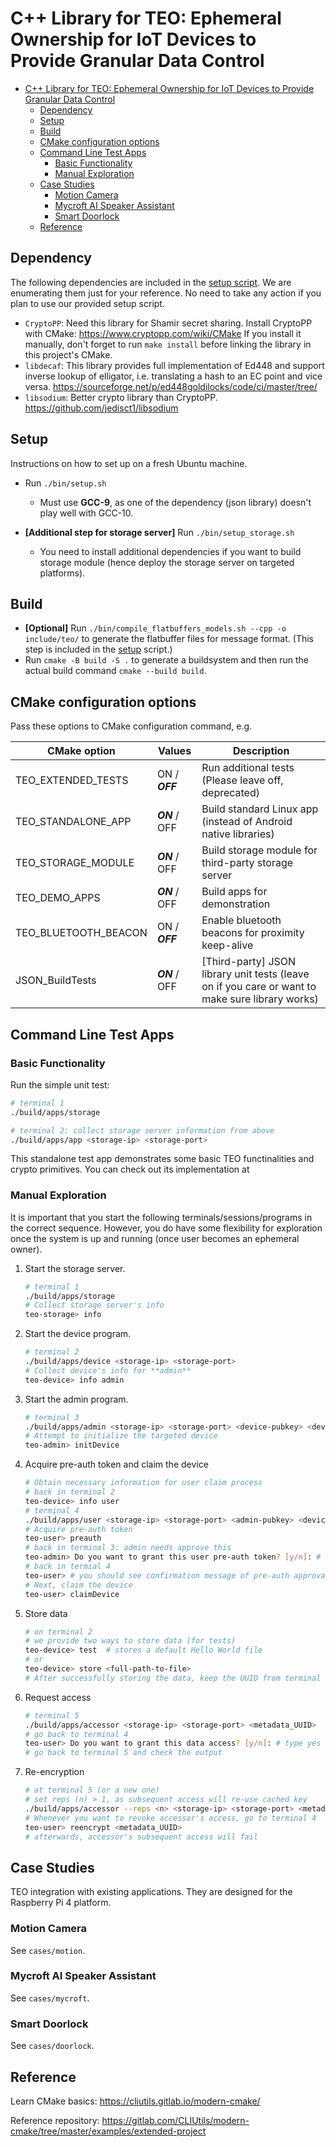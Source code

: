 # C++ Library for TEO: Ephemeral Ownership for IoT Devices to Provide Granular Data Control

- [C++ Library for TEO: Ephemeral Ownership for IoT Devices to Provide Granular Data Control](#c-library-for-teo-ephemeral-ownership-for-iot-devices-to-provide-granular-data-control)
  - [Dependency](#dependency)
  - [Setup](#setup)
  - [Build](#build)
  - [CMake configuration options](#cmake-configuration-options)
  - [Command Line Test Apps](#command-line-test-apps)
    - [Basic Functionality](#basic-functionality)
    - [Manual Exploration](#manual-exploration)
  - [Case Studies](#case-studies)
    - [Motion Camera](#motion-camera)
    - [Mycroft AI Speaker Assistant](#mycroft-ai-speaker-assistant)
    - [Smart Doorlock](#smart-doorlock)
  - [Reference](#reference)


## Dependency

The following dependencies are included in the [setup script](#setup). We are enumerating them just for your reference. No need to take any action if you plan to use our provided setup script.

- `CryptoPP`: Need this library for Shamir secret sharing.
Install CryptoPP with CMake: https://www.cryptopp.com/wiki/CMake
If you install it manually, don't forget to run `make install` before
linking the library in this project's CMake.
- `libdecaf`: This library provides full implementation of Ed448 and support inverse lookup of elligator, i.e. translating a hash to an EC point and vice versa. https://sourceforge.net/p/ed448goldilocks/code/ci/master/tree/
- `libsodium`: Better crypto library than CryptoPP. https://github.com/jedisct1/libsodium


## Setup

Instructions on how to set up on a fresh Ubuntu machine.

- Run `./bin/setup.sh`
  - Must use **GCC-9**, as one of the dependency (json library) doesn't play well with GCC-10.

- **[Additional step for storage server]**
Run `./bin/setup_storage.sh`
  - You need to install additional dependencies if you want to build storage module (hence deploy the storage server on targeted platforms).

## Build

- **[Optional]** Run `./bin/compile_flatbuffers_models.sh --cpp -o include/teo/` to generate the flatbuffer files for message format. (This step is included in the [setup](#setup) script.)
- Run `cmake -B build -S .` to generate a buildsystem and then run the actual build command `cmake --build build`. 

## CMake configuration options

Pass these options to CMake configuration command, e.g.

| CMake option | Values | Description |
| ------------ | ------ | ----------- |
| TEO_EXTENDED_TESTS | ON / ***OFF*** | Run additional tests (Please leave off, deprecated) |
| TEO_STANDALONE_APP | ***ON*** / OFF | Build standard Linux app (instead of Android native libraries) |
| TEO_STORAGE_MODULE | ***ON*** / OFF | Build storage module for third-party storage server |
| TEO_DEMO_APPS | ***ON*** / OFF | Build apps for demonstration |
| TEO_BLUETOOTH_BEACON | ON / ***OFF*** | Enable bluetooth beacons for proximity keep-alive |
| JSON_BuildTests | ***ON*** / OFF | [Third-party] JSON library unit tests (leave on if you care or want to make sure library works) |

## Command Line Test Apps

### Basic Functionality

Run the simple unit test:
```bash
# terminal 1
./build/apps/storage

# terminal 2: collect storage server information from above
./build/apps/app <storage-ip> <storage-port>
```
This standalone test app demonstrates some basic TEO functinalities and crypto primitives. You can check out its implementation at 

### Manual Exploration

It is important that you start the following terminals/sessions/programs in the correct sequence. However, you do have some flexibility for exploration once the system is up and running (once user becomes an ephemeral owner).

1. Start the storage server.
   ```bash
   # terminal 1
   ./build/apps/storage
   # Collect storage server's info
   teo-storage> info 
   ```
2. Start the device program.
   ```bash
   # terminal 2
   ./build/apps/device <storage-ip> <storage-port>
   # Collect device's info for **admin**
   teo-device> info admin
   ```
3. Start the admin program.
    ```bash
    # terminal 3
    ./build/apps/admin <storage-ip> <storage-port> <device-pubkey> <device-secret>
    # Attempt to initialize the targeted device
    teo-admin> initDevice
    ```
4. Acquire pre-auth token and claim the device
    ```bash 
    # Obtain necessary information for user claim process
    # back in terminal 2
    teo-device> info user
    # terminal 4
    ./build/apps/user <storage-ip> <storage-port> <admin-pubkey> <device-pubkey>
    # Acquire pre-auth token
    teo-user> preauth
    # back in terminal 3: admin needs approve this
    teo-admin> Do you want to grant this user pre-auth token? [y/n]: # type yes or no
    # back in termial 4
    teo-user> # you should see confirmation message of pre-auth approval here
    # Next, claim the device
    teo-user> claimDevice
    ```
5. Store data
    ```bash 
    # on terminal 2
    # we provide two ways to store data (for tests)
    teo-device> test  # stores a default Hello World file
    # or
    teo-device> store <full-path-to-file>
    # After successfully storing the data, keep the UUID from terminal output as you will need it later
    ```
6. Request access 
    ```bash
    # terminal 5
    ./build/apps/accessor <storage-ip> <storage-port> <metadata_UUID>
    # go back to terminal 4
    teo-user> Do you want to grant this data access? [y/n]: # type yes or no
    # go back to terminal 5 and check the output
    ```
7. Re-encryption
    ```bash
    # at terminal 5 (or a new one) 
    # set reps (n) > 1, as subsequent access will re-use cached key 
    ./build/apps/accessor --reps <n> <storage-ip> <storage-port> <metadata_UUID>
    # Whenever you want to revoke accessor's access, go to terminal 4
    teo-user> reencrypt <metadata_UUID>
    # afterwards, accessor's subsequent access will fail
    ```

## Case Studies

TEO integration with existing applications. They are designed for the Raspberry Pi 4 platform.

### Motion Camera

See `cases/motion`.

### Mycroft AI Speaker Assistant

See `cases/mycroft`.

### Smart Doorlock

See `cases/doorlock`.


## Reference

Learn CMake basics: https://cliutils.gitlab.io/modern-cmake/

Reference repository: https://gitlab.com/CLIUtils/modern-cmake/tree/master/examples/extended-project

